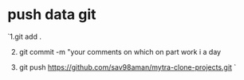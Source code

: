 # push data git 
  `1.git add . 
 
  2. git commit -m "your comments on which on part work i a day
  
  3. git push https://github.com/sav98aman/mytra-clone-projects.git `
